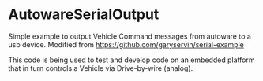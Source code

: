 # AutowareSerialOutput
Simple example to output Vehicle Command messages from autoware to a usb device. Modified from https://github.com/garyservin/serial-example

This code is being used to test and develop code on an embedded platform that in turn controls a Vehicle via Drive-by-wire (analog). 
